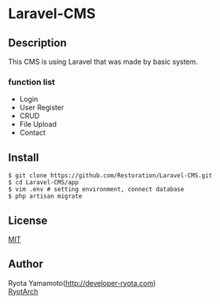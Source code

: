 # Laravel-CMS

## Description  
This CMS is using Laravel that was made by basic system.

### function list  
- Login
- User Register
- CRUD
- File Upload
- Contact

## Install  
```
$ git clone https://github.com/Restoration/Laravel-CMS.git
$ cd Laravel-CMS/app
$ vim .env # setting environment, connect database
$ php artisan migrate
```

## License  
[MIT](https://github.com/Restoration/Laravel-CMS/blob/master/LICENSE)

## Author  
Ryota Yamamoto(http://developer-ryota.com)  
[RyotArch](https://github.com/Restoration)  
